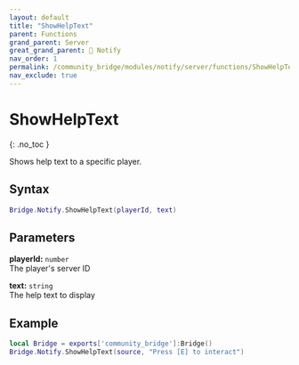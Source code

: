 ```yaml
---
layout: default
title: "ShowHelpText"
parent: Functions
grand_parent: Server
great_grand_parent: 🔔 Notify
nav_order: 1
permalink: /community_bridge/modules/notify/server/functions/ShowHelpText/
nav_exclude: true
---
```


# ShowHelpText
{: .no_toc }

Shows help text to a specific player.

## Syntax

```lua
Bridge.Notify.ShowHelpText(playerId, text)
```

## Parameters

**playerId:** `number`  
The player's server ID

**text:** `string`  
The help text to display

## Example

```lua
local Bridge = exports['community_bridge']:Bridge()
Bridge.Notify.ShowHelpText(source, "Press [E] to interact")
```